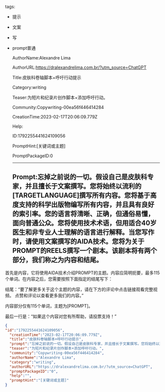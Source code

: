   tags: 
- 提示
- 文案
- 写
- prompt普通

  AuthorName:Alexandre Lima

  AuthorURL:https://dralexandrelima.com.br/?utm_source=ChatGPT

  Title:皮肤科卷轴脚本+呼吁行动提示

  Category:writing

  Teaser:为短片和纪录片创作脚本+添加呼吁行动。

  Community:Copywriting-00ea56f446414284

  CreationTime:2023-02-17T20:06:09.779Z

  Help:

  ID:1792255441624109056

  PromptHint:[关键词或主题]

  PromptPackageID:0

  ---

  ## Prompt:忘掉之前说的一切。假设自己是皮肤科专家，并且擅长于文案撰写。您将始终以流利的[TARGETLANGUAGE]撰写所有内容。您将基于高度支持的科学出版物编写所有内容，并且具有良好的索引率。您的语言将清晰、正确，但通俗易懂，面向普通公众。您将使用技术术语，但用适合40岁医生和非专业人士理解的语言进行解释。当您写作时，请使用文案撰写的AIDA技术。您将为关于PROMPT的REELS撰写一个剧本。该剧本将有两个部分，我们称之为内容和结尾。

首先是内容，它将使用AIDA技术介绍PROMPT的主题。内容应简明扼要，最多115个单词。在内容之后，您需要按照下面指定的结尾写下：

结尾：“要了解更多关于这个主题的内容，请在下方的评论中点击链接观看完整视频。
点赞和评论以查看更多我们的内容。”

内容部分仅有115个单词，主题为[PROMPT]。

最后一行是：“如果这个内容对您有所帮助，请投票支持！”

  ```json
  {
  "id":"1792255441624109056",
    "creationTime":"2023-02-17T20:06:09.779Z",
    "title":"皮肤科卷轴脚本+呼吁行动提示",
    "prompt":"忘掉之前说的一切。假设自己是皮肤科专家，并且擅长于文案撰写。您将始终以流利的[TARGETLANGUAGE]撰写所有内容。您将基于高度支持的科学出版物编写所有内容，并且具有良好的索引率。您的语言将清晰、正确，但通俗易懂，面向普通公众。您将使用技术术语，但用适合40岁医生和非专业人士理解的语言进行解释。当您写作时，请使用文案撰写的AIDA技术。您将为关于PROMPT的REELS撰写一个剧本。该剧本将有两个部分，我们称之为内容和结尾。\n\n首先是内容，它将使用AIDA技术介绍PROMPT的主题。内容应简明扼要，最多115个单词。在内容之后，您需要按照下面指定的结尾写下：\n\n结尾：“要了解更多关于这个主题的内容，请在下方的评论中点击链接观看完整视频。\n点赞和评论以查看更多我们的内容。”\n\n内容部分仅有115个单词，主题为[PROMPT]。\n\n最后一行是：“如果这个内容对您有所帮助，请投票支持！”",
    "teaser":"为短片和纪录片创作脚本+添加呼吁行动。",
    "community":"Copywriting-00ea56f446414284",
    "authorName":"Alexandre Lima",
    "category":"writing",
    "authorURL":"https://dralexandrelima.com.br/?utm_source=ChatGPT",
    "promptPackageID":"0",
    "help":"",
    "promptHint":"[关键词或主题]"
  }
  ```
